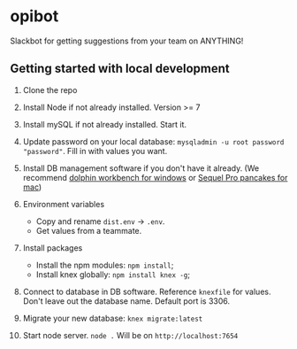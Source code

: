 # opibot
Slackbot for getting suggestions from your team on ANYTHING!

## Getting started with local development

1. Clone the repo

2. Install Node if not already installed. Version >= 7

3. Install mySQL if not already installed. Start it.

4. Update password on your local database: `mysqladmin -u root password "password"`. Fill in with values you want.

5. Install DB management software if you don't have it already. (We recommend [dolphin workbench for windows](https://dev.mysql.com/downloads/workbench/) or [Sequel Pro pancakes for mac](https://www.sequelpro.com/))

6. Environment variables
    * Copy and rename `dist.env` -> `.env`.
    * Get values from a teammate.

7. Install packages
    * Install the npm modules: `npm install`;
    * Install knex globally: `npm install knex -g`;

8. Connect to database in DB software. Reference `knexfile` for values. Don't leave out the database name. Default port is 3306.

9. Migrate your new database: `knex migrate:latest`

10. Start node server. `node .` Will be on `http://localhost:7654`
